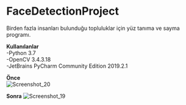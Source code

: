 # FaceDetectionProject
 Birden fazla insanları bulunduğu topluluklar için yüz tanıma ve sayma programı.  
 
 **Kullanılanlar**  
     -Python 3.7  
     -OpenCV 3.4.3.18  
     -JetBrains PyCharm Community Edition 2019.2.1  
     
 **Önce**  
![Screenshot_20](https://user-images.githubusercontent.com/50452706/66722603-90f34a80-ee18-11e9-9ec9-a8f2cca3685b.png)

**Sonra** 
![Screenshot_19](https://user-images.githubusercontent.com/50452706/66722610-a5cfde00-ee18-11e9-91f3-54450dc1ea6b.png)
